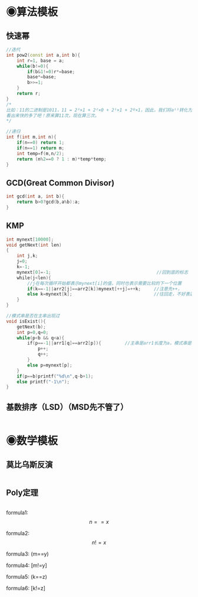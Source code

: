 # ◉算法模板

## 快速幂
```C++
//迭代
int pow2(const int a,int b){
    int r=1, base = a;
    while(b!=0){
        if(b&1!=0)r*=base;
        base*=base;
        b>>=1;
    }
    return r;
}
/*
比如：11的二进制是1011，11 = 2³×1 + 2²×0 + 2¹×1 + 2º×1，因此，我们将a¹¹转化为算 a2^0*a2^1*a2^3，也就是a1*a2*a8，
看出来快的多了吧！原来算11次，现在算三次。
*/
```

```C++
//递归
int f(int m,int n){ 
    if(n==0) return 1;
    if(n==1) return m;
    int temp=f(m,n/2);
    return (n%2==0 ? 1 : m)*temp*temp;
}
```

## GCD(Great Common Divisor)
```C++
int gcd(int a, int b){
    return b>0?gcd(b,a%b):a;
}
```
## KMP
```C++
int mynext[10000];
void getNext(int len)
{
    int j,k;
    j=0;
    k=-1;
    mynext[0]=-1;                                        //回到底的标志
    while(j<len){
        //j在每次循环开始都表示mynext[i]的值，同时也表示需要比较的下一个位置
        if(k==-1||arr2[j]==arr2[k])mynext[++j]=++k;     //注意先++，
        else k=mynext[k];                               //往回走，不好表达。。。（k肯定要在在前缀活动，是吧！）
    }
}

//模式串是否在主串出现过
void isExist(){
    getNext(b);
    int p=0,q=0;
    while(p<b && q<a){
        if(p==-1||arr1[q]==arr2[p]){         //主串是arr1长度为a，模式串是arr2长度为b
            p++;   
            q++;
        }
        else p=mynext[p];
    }
    if(p==b)printf("%d\n",q-b+1);
    else printf("-1\n");
}
```

## 基数排序（LSD）（MSD先不管了）
```C++

```



# ◉数学模板

## 莫比乌斯反演
```

```

## Poly定理
```

```
<script type="text/javascript" async src="https://cdn.mathjax.org/mathjax/latest/MathJax.js?config=TeX-MML-AM_CHTML"> </script>
formula1: $$n==x$$

formula2: $$n!=x$$

formula3: (m==y)

formula4: [m!=y]

formula5: \(k==z\)

formula6: \[k!=z\]
